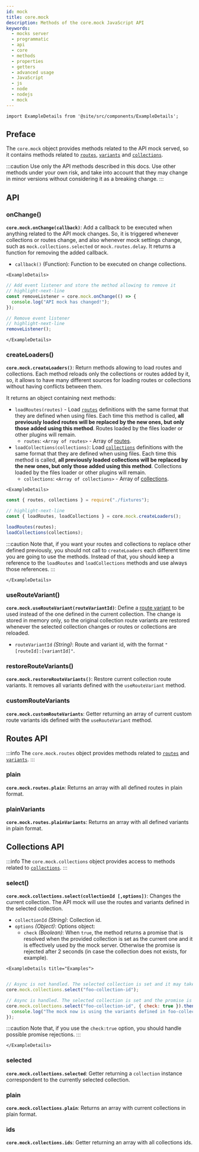 ```yaml
---
id: mock
title: core.mock
description: Methods of the core.mock JavaScript API
keywords:
  - mocks server
  - programmatic
  - api
  - core
  - methods
  - properties
  - getters
  - advanced usage
  - JavaScript
  - js
  - node
  - nodejs
  - mock
---
```


```mdx-code-block
import ExampleDetails from '@site/src/components/ExampleDetails';
```

## Preface

The `core.mock` object provides methods related to the API mock served, so it contains methods related to [`routes`](../../usage/routes.md), [`variants`](../../usage/variants.md) and [`collections`](../../usage/collections.md).

:::caution
Use only the API methods described in this docs. Use other methods under your own risk, and take into account that they may change in minor versions without considering it as a breaking change.
:::

## API

### onChange()

__`core.mock.onChange(callback)`__: Add a callback to be executed when anything related to the API mock changes. So, it is triggered whenever collections or routes change, and also whenever mock settings change, such as `mock.collections.selected` or `mock.routes.delay`. It returns a function for removing the added callback.
* `callback()` (Function): Function to be executed on change collections.

```mdx-code-block
<ExampleDetails>
```

```js
// Add event listener and store the method allowing to remove it
// highlight-next-line
const removeListener = core.mock.onChange(() => {
  console.log("API mock has changed!");
});

// Remove event listener
// highlight-next-line
removeListener();
```

```mdx-code-block
</ExampleDetails>
```

### createLoaders()

__`core.mock.createLoaders()`__: Return methods allowing to load routes and collections. Each method reloads only the collections or routes added by it, so, it allows to have many different sources for loading routes or collections without having conflicts between them.

It returns an object containing next methods:

* `loadRoutes(routes)` - Load [`routes`](../../usage/routes.md) definitions with the same format that they are defined when using files. Each time this method is called, __all previously loaded routes will be replaced by the new ones, but only those added using this method__. Routes loaded by the files loader or other plugins will remain.
  * `routes`: `<Array of routes>` - Array of [routes](../../usage/routes.md).
* `loadCollections(collections)`: Load [`collections`](../../usage/collections.md) definitions with the same format that they are defined when using files. Each time this method is called, __all previously loaded collections will be replaced by the new ones, but only those added using this method__. Collections loaded by the files loader or other plugins will remain.
  * `collections`: `<Array of collections>` - Array of [collections](../../usage/collections.md).

```mdx-code-block
<ExampleDetails>
```

```js
const { routes, collections } = require("./fixtures");

// highlight-next-line
const { loadRoutes, loadCollections } = core.mock.createLoaders();

loadRoutes(routes);
loadCollections(collections);
```

:::caution
Note that, if you want your routes and collections to replace other defined previously, you should not call to `createLoaders` each different time you are going to use the methods. Instead of that, you should keep a reference to the `loadRoutes` and `loadCollections` methods and use always those references.
:::

```mdx-code-block
</ExampleDetails>
```

### useRouteVariant()

__`core.mock.useRouteVariant(routeVariantId)`__: Define a [route variant](../../usage/variants.md) to be used instead of the one defined in the current collection. The change is stored in memory only, so the original collection route variants are restored whenever the selected collection changes or routes or collections are reloaded.
* `routeVariantId` _(String)_: Route and variant id, with the format `"[routeId]:[variantId]"`.

### restoreRouteVariants()

__`core.mock.restoreRouteVariants()`__: Restore current collection route variants. It removes all variants defined with the `useRouteVariant` method.

### customRouteVariants

__`core.mock.customRouteVariants`__: Getter returning an array of current custom route variants ids defined with the `useRouteVariant` method.

## Routes API

:::info
The `core.mock.routes` object provides methods related to [`routes`](../../usage/routes.md) and [`variants`](../../usage/variants.md).
:::


### plain

__`core.mock.routes.plain`__: Returns an array with all defined routes in plain format.

### plainVariants

__`core.mock.routes.plainVariants`__: Returns an array with all defined variants in plain format.

## Collections API

:::info
The `core.mock.collections` object provides access to methods related to [`collections`](../../usage/collections.md).
:::

### select()

__`core.mock.collections.select(collectionId [,options])`__: Changes the current collection. The API mock will use the routes and variants defined in the selected collection.
* `collectionId` _(String)_: Collection id.
* `options` _(Object)_: Options object:
  * `check` _(Boolean)_: When `true`, the method returns a promise that is resolved when the provided collection is set as the current one and it is effectively used by the mock server. Otherwise the promise is rejected after 2 seconds (in case the collection does not exists, for example).

```mdx-code-block
<ExampleDetails title="Examples">
```

```js

// Async is not handled. The selected collection is set and it may take some milliseconds to the server to effectively use it
core.mock.collections.select("foo-collection-id");

// Async is handled. The selected collection is set and the promise is resolved when it is used by the server
core.mock.collections.select("foo-collection-id", { check: true }).then(() => {
  console.log("The mock now is using the variants defined in foo-collection-id");
});
```

:::caution
Note that, if you use the `check:true` option, you should handle possible promise rejections.
:::

```mdx-code-block
</ExampleDetails>
```

### selected

__`core.mock.collections.selected`__: Getter returning a `collection` instance correspondent to the currently selected collection.

### plain

__`core.mock.collections.plain`__: Returns an array with current collections in plain format.

### ids

__`core.mock.collections.ids`__: Getter returning an array with all collections ids.
